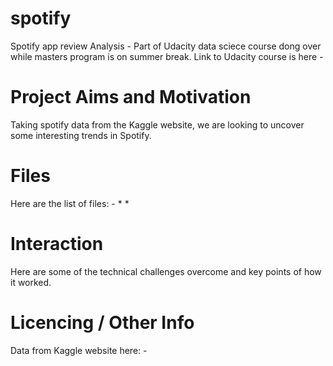 # spotify
Spotify app review Analysis - 
Part of Udacity data sciece course dong over while masters program is on summer break. Link to Udacity course is here - 

# Project Aims and Motivation
Taking spotify data from the Kaggle website, we are looking to uncover some interesting trends in Spotify. 

# Files 
Here are the list of files: -
  *
  *

# Interaction 

Here are some of the technical challenges overcome and key points of how it worked. 

# Licencing / Other Info

Data from Kaggle website here: - 
